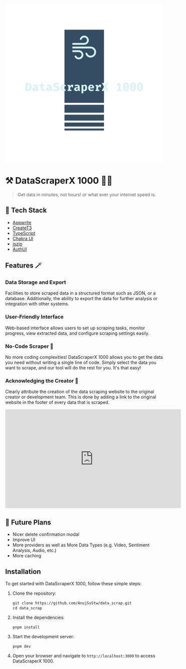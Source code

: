 ![Cover](public/logo.png)

# ⚒️ DataScraperX 1000 😶‍🌫️

> Get data in minutes, not hours! or what ever your internet speed is.

## 🧰 Tech Stack

- [Appwrite](https://appwrite.io/)
- [CreateT3](https://nextjs.org/)
- [TypeScript](https://www.typescriptlang.org/)
- [Chakra UI](https://chakra-ui.com/)
- [jszip](https://stuk.github.io/jszip/)
- [AuthUI](https://www.authui.site/)

## Features 🪄

### Data Storage and Export

Facilities to store scraped data in a structured format such as JSON, or a database. Additionally, the ability to export the data for further analysis or integration with other systems.

### User-Friendly Interface

Web-based interface allows users to set up scraping tasks, monitor progress, view extracted data, and configure scraping settings easily.

### No-Code Scraper 🔨

No more coding complexities! DataScraperX 1000 allows you to get the data you need without writing a single line of code. Simply select the data you want to scrape, and our tool will do the rest for you. It's that easy!

### Acknowledging the Creator 🙏

Clearly attribute the creation of the data scraping website to the original creator or development team. This is done by adding a link to the original website in the footer of every data that is scraped.

<iframe width="560" height="315" src="https://www.youtube.com/embed/QnTMOnUnOZk" title="YouTube video player" frameborder="0" allow="accelerometer; autoplay; clipboard-write; encrypted-media; gyroscope; picture-in-picture; web-share" allowfullscreen></iframe>

## 🔮 Future Plans

- Nicer delete confirmation modal
- Improve UI
- More providers as well as More Data Types (e.g. Video, Sentiment Analysis, Audio, etc.)
- More caching

## Installation

To get started with DataScraperX 1000, follow these simple steps:

1. Clone the repository:

   ```shell
   git clone https://github.com/AnujSsStw/data_scrap.git
   cd data_scrap
   ```

2. Install the dependencies:

   ```shell
   pnpm install
   ```

3. Start the development server:

   ```shell
   pnpm dev
   ```

4. Open your browser and navigate to `http://localhost:3000` to access DataScraperX 1000.
